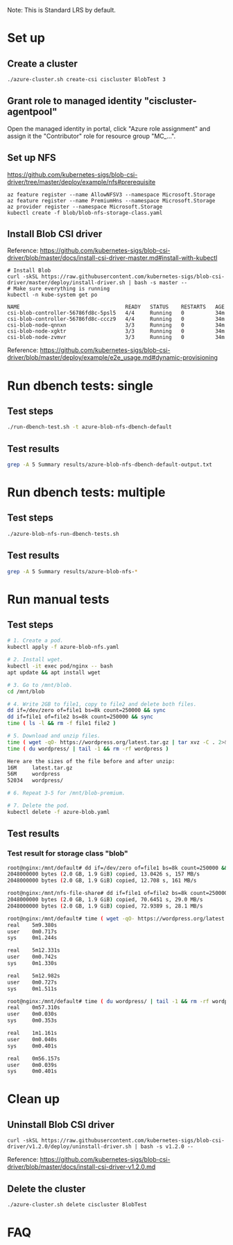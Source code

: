 Note: This is Standard LRS by default.

# Set up

## Create a cluster

```bash
./azure-cluster.sh create-csi ciscluster BlobTest 3
```

## Grant role to managed identity "ciscluster-agentpool"

Open the managed identity in portal, click "Azure role assignment"
and assign it the "Contributor" role for resource group "MC_...".

## Set up NFS

https://github.com/kubernetes-sigs/blob-csi-driver/tree/master/deploy/example/nfs#prerequisite

```
az feature register --name AllowNFSV3 --namespace Microsoft.Storage
az feature register --name PremiumHns --namespace Microsoft.Storage
az provider register --namespace Microsoft.Storage
kubectl create -f blob/blob-nfs-storage-class.yaml
```

## Install Blob CSI driver

Reference: https://github.com/kubernetes-sigs/blob-csi-driver/blob/master/docs/install-csi-driver-master.md#install-with-kubectl

```
# Install Blob
curl -skSL https://raw.githubusercontent.com/kubernetes-sigs/blob-csi-driver/master/deploy/install-driver.sh | bash -s master --
# Make sure everything is running
kubectl -n kube-system get po

NAME                                  READY   STATUS    RESTARTS   AGE
csi-blob-controller-56786fd8c-5psl5   4/4     Running   0          34m
csi-blob-controller-56786fd8c-cccz9   4/4     Running   0          34m
csi-blob-node-qnnxn                   3/3     Running   0          34m
csi-blob-node-xgktr                   3/3     Running   0          34m
csi-blob-node-zvmvr                   3/3     Running   0          34m
```

Reference: https://github.com/kubernetes-sigs/blob-csi-driver/blob/master/deploy/example/e2e_usage.md#dynamic-provisioning

# Run dbench tests: single

## Test steps

```bash
./run-dbench-test.sh -t azure-blob-nfs-dbench-default
```

## Test results

```bash
grep -A 5 Summary results/azure-blob-nfs-dbench-default-output.txt
```

# Run dbench tests: multiple

## Test steps

```bash
./azure-blob-nfs-run-dbench-tests.sh
```

## Test results

```bash
grep -A 5 Summary results/azure-blob-nfs-*
```

# Run manual tests

## Test steps

```bash
# 1. Create a pod.
kubectl apply -f azure-blob-nfs.yaml

# 2. Install wget.
kubectl -it exec pod/nginx -- bash
apt update && apt install wget

# 3. Go to /mnt/blob.
cd /mnt/blob

# 4. Write 2GB to file1, copy to file2 and delete both files.
dd if=/dev/zero of=file1 bs=8k count=250000 && sync 
dd if=file1 of=file2 bs=8k count=250000 && sync 
time ( ls -l && rm -f file1 file2 )

# 5. Download and unzip files.
time ( wget -qO- https://wordpress.org/latest.tar.gz | tar xvz -C . 2>&1 > /dev/null )
time ( du wordpress/ | tail -1 && rm -rf wordpress )

Here are the sizes of the file before and after unzip:
16M     latest.tar.gz
56M     wordpress
52034   wordpress/

# 6. Repeat 3-5 for /mnt/blob-premium.

# 7. Delete the pod.
kubectl delete -f azure-blob.yaml
```

## Test results

### Test result for storage class "blob"

```bash
root@nginx:/mnt/default# dd if=/dev/zero of=file1 bs=8k count=250000 && sync 
2048000000 bytes (2.0 GB, 1.9 GiB) copied, 13.0426 s, 157 MB/s
2048000000 bytes (2.0 GB, 1.9 GiB) copied, 12.708 s, 161 MB/s

root@nginx:/mnt/nfs-file-share# dd if=file1 of=file2 bs=8k count=250000 && sync 
2048000000 bytes (2.0 GB, 1.9 GiB) copied, 70.6451 s, 29.0 MB/s
2048000000 bytes (2.0 GB, 1.9 GiB) copied, 72.9389 s, 28.1 MB/s

root@nginx:/mnt/default# time ( wget -qO- https://wordpress.org/latest.tar.gz | tar xvz -C . 2>&1 > /dev/null )
real    5m9.380s
user    0m0.717s
sys     0m1.244s

real    5m12.331s
user    0m0.742s
sys     0m1.330s

real    5m12.982s
user    0m0.727s
sys     0m1.511s

root@nginx:/mnt/default# time ( du wordpress/ | tail -1 && rm -rf wordpress )
real    0m57.310s
user    0m0.030s
sys     0m0.353s

real    1m1.161s
user    0m0.040s
sys     0m0.401s

real    0m56.157s
user    0m0.039s
sys     0m0.401s
```

# Clean up

## Uninstall Blob CSI driver

```
curl -skSL https://raw.githubusercontent.com/kubernetes-sigs/blob-csi-driver/v1.2.0/deploy/uninstall-driver.sh | bash -s v1.2.0 --
```

Reference: https://github.com/kubernetes-sigs/blob-csi-driver/blob/master/docs/install-csi-driver-v1.2.0.md

## Delete the cluster

```bash
./azure-cluster.sh delete ciscluster BlobTest
```

# FAQ
